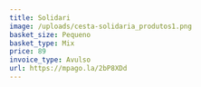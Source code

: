 ```yaml
---
title: Solidari
image: /uploads/cesta-solidaria_produtos1.png
basket_size: Pequeno
basket_type: Mix
price: 89
invoice_type: Avulso
url: https://mpago.la/2bP8XDd
---
```

